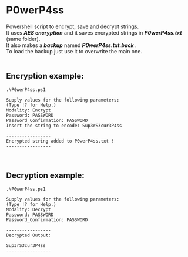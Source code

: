 # P0werP4ss

Powershell script to encrypt, save and decrypt strings.<br>
It uses ***AES encryption*** and it saves encrypted strings in ***P0werP4ss.txt*** (same folder).<br> 
It also makes a ***backup*** named ***P0werP4ss.txt.back*** .<br>
To load the backup just use it to overwrite the main one.<br>
<br> 
## Encryption example:
```
.\P0werP4ss.ps1

Supply values for the following parameters:
(Type !? for Help.)
Modality: Encrypt  
Password: PASSWORD
Password_Confirmation: PASSWORD
Insert the string to encode: Sup3rS3cur3P4ss

-----------------
Encrypted string added to P0werP4ss.txt !
-----------------
```
<br>

## Decryption example:

```
.\P0werP4ss.ps1

Supply values for the following parameters:
(Type !? for Help.)
Modality: Decrypt
Password: PASSWORD
Password_Confirmation: PASSWORD

-----------------
Decrypted Output:

Sup3rS3cur3P4ss
-----------------
```
